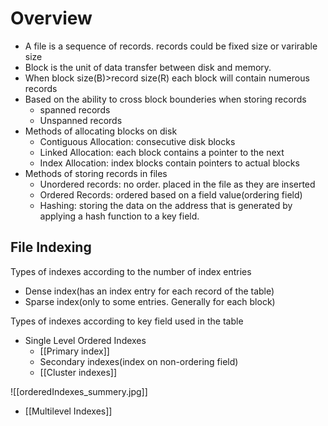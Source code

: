 # Overview

- A file is a sequence of records. records could be fixed size or varirable size
- Block is the unit of data transfer between disk and memory.
- When block size(B)>record size(R) each block will contain numerous records
- Based on the ability to cross block bounderies when storing records
	- spanned records
	- Unspanned records
- Methods of allocating blocks on disk
	- Contiguous Allocation: consecutive disk blocks
	- Linked Allocation: each block contains a pointer to the next
	- Index Allocation: index blocks contain pointers to actual blocks
- Methods of storing records in files
	- Unordered records: no order. placed in the file as they are inserted
	- Ordered Records: ordered based on a field value(ordering field)
	- Hashing: storing the data on the address that is generated by applying a hash function to a key field.



## File Indexing
Types of indexes  according to the number of index entries
- Dense index(has an index entry for each record of the table)
- Sparse index(only to some entries. Generally for each block)

Types of indexes according to key field used in the table
- Single Level Ordered Indexes
	- [[Primary index]]
	- Secondary indexes(index on non-ordering field)
	- [[Cluster indexes]]


![[orderedIndexes_summery.jpg]]


- [[Multilevel Indexes]] 